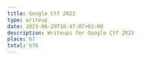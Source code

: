 ```yaml
---
title: Google Ctf 2023
type: writeup
date: 2023-06-29T18:47:07+03:00
description: Writeups for Google Ctf 2023
place: 67
total: 676
---
```

